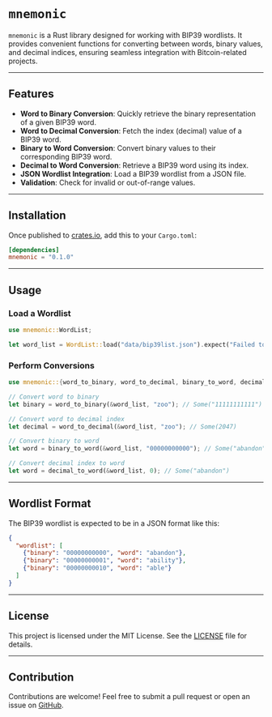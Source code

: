 # `mnemonic`

`mnemonic` is a Rust library designed for working with BIP39 wordlists. It provides convenient functions for converting between words, binary values, and decimal indices, ensuring seamless integration with Bitcoin-related projects.

---

## Features

- **Word to Binary Conversion**: Quickly retrieve the binary representation of a given BIP39 word.
- **Word to Decimal Conversion**: Fetch the index (decimal) value of a BIP39 word.
- **Binary to Word Conversion**: Convert binary values to their corresponding BIP39 word.
- **Decimal to Word Conversion**: Retrieve a BIP39 word using its index.
- **JSON Wordlist Integration**: Load a BIP39 wordlist from a JSON file.
- **Validation**: Check for invalid or out-of-range values.

---

## Installation

Once published to [crates.io](https://crates.io/), add this to your `Cargo.toml`:

```toml
[dependencies]
mnemonic = "0.1.0"
```

---

## Usage

### Load a Wordlist

```rust
use mnemonic::WordList;

let word_list = WordList::load("data/bip39list.json").expect("Failed to load the wordlist");
```

### Perform Conversions

```rust
use mnemonic::{word_to_binary, word_to_decimal, binary_to_word, decimal_to_word};

// Convert word to binary
let binary = word_to_binary(&word_list, "zoo"); // Some("11111111111")

// Convert word to decimal index
let decimal = word_to_decimal(&word_list, "zoo"); // Some(2047)

// Convert binary to word
let word = binary_to_word(&word_list, "00000000000"); // Some("abandon")

// Convert decimal index to word
let word = decimal_to_word(&word_list, 0); // Some("abandon")
```

---

## Wordlist Format

The BIP39 wordlist is expected to be in a JSON format like this:

```json
{
  "wordlist": [
    {"binary": "00000000000", "word": "abandon"},
    {"binary": "00000000001", "word": "ability"},
    {"binary": "00000000010", "word": "able"}
  ]
}
```

---

## License

This project is licensed under the MIT License. See the [LICENSE](LICENSE) file for details.

---

## Contribution

Contributions are welcome! Feel free to submit a pull request or open an issue on [GitHub](https://github.com/yourusername/mnemonic).


